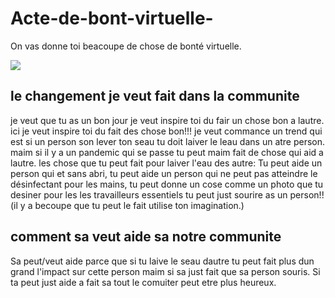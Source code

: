# Acte-de-bont-virtuelle-
On vas donne toi beacoupe de chose de bonté virtuelle.  

<img src="https://cdn2.iconfinder.com/data/icons/kitchen-utencils-2/48/74-512.png"/> 

## le changement je veut fait dans la communite 
je veut que tu as un bon jour je veut inspire toi du fair un chose bon a lautre. ici je veut inspire toi du fait des chose bon!!!
je veut commance un trend qui est si un person son lever ton seau tu doit laiver le leau dans un atre person. maim si il y a un pandemic qui se passe tu peut maim fait de chose qui aid a lautre. les chose que tu peut fait pour laiver l'eau des autre: Tu peut aide un person qui et sans abri, tu peut aide un person qui ne peut pas atteindre le désinfectant pour les mains, tu peut donne un cose comme un photo que tu desiner pour les les travailleurs essentiels tu peut just sourire as un person!!(il y a becoupe que tu peut le fait utilise ton imagination.)

## comment sa veut aide sa notre communite 

Sa peut/veut aide parce que si tu laive le seau dautre tu peut fait plus dun grand l'impact sur cette person maim si sa just fait que sa person souris. Si ta peut just aide a fait sa tout le comuiter peut etre plus heureux.   

 



